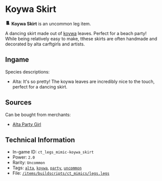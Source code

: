 # Koywa Skirt

<img src="https://raw.githubusercontent.com/Ceterai/Enternia/main/items/armors/alta/tier6/ceterai/legwear/icon.png" alt="Koywa Skirt icon" loading="lazy" height=16px width="auto" /> **Koywa Skirt** is an uncommon leg item.

A dancing skirt made out of [koywa](https://ceterai.github.io/MyEnternia/Wiki/Tags/Koywa) leaves. Perfect for a beach party!  
While being relatively easy to make, tthese skirts are often handmade and decorated by alta carftgirls and artists.

## Ingame

Species descriptions:

- Alta: It's so pretty! The koywa leaves are incredibly nice to the touch, perfect for a dancing skirt.

## Sources

Can be bought from merchants:

- [Alta Party Girl](https://ceterai.github.io/MyEnternia/Wiki/AltaPartyGirl)

## Technical Information

- In-game ID: `ct_legs_mimic-koywa_skirt`
- Power: `2.0`
- Rarity: `Uncommon`
- Tags: [`alta`](https://ceterai.github.io/MyEnternia/Wiki/Tags/Alta), [`koywa`](https://ceterai.github.io/MyEnternia/Wiki/Tags/Koywa), [`party`](https://ceterai.github.io/MyEnternia/Wiki/Tags/Party), [`uncommon`](https://ceterai.github.io/MyEnternia/Wiki/Tags/Uncommon)
- File: [`/items/buildscripts/ct_mimics/legs.legs`](https://github.com/Ceterai/Enternia/blob/main/items/buildscripts/ct_mimics/legs.legs)
